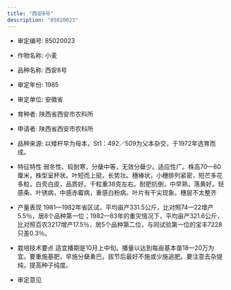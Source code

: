 ```yaml
---
title: "西安8号"
description: "85020023"
---
```

* 审定编号:  85020023

*  作物名称:  小麦

*  品种名称:  西安8号

*  审定年份:  1985

*  审定单位:  安徽省

* 育种者:  陕西省西安市农科所

*  申请者:  陕西省西安市农科所

*  品种来源:  以矮杆早为母本，St1：492／509为父本杂交，于1972年选育而成。

*  特征特性
弱冬性、较耐寒，分蘖中等，无效分蘖少。适应性广。株高70—80厘米，株型呈杯状。叶短而上挺，长势壮。穗棒状，小穗排列紧密，短芒多花多粒，白壳白皮，品质好。千粒重38克左右。耐肥抗倒，中早熟，落黄好。轻感条、叶锈病，中感赤霉病，重感白粉病。叶片有干尖现象。穗层不太整齐

*  产量表现
1981—1982年省区试，平均亩产331.5公斤，比对照74—22增产5.5％，居8个品种第一位；1982—83年的重灾情况下，平均亩产321.6公斤，比对照百农3217增产17.5％，居5个品种第二位，与同试验第一位的宝丰7228只差0.3％。

*  栽培技术要点
适宜播期是10月上中旬。播量以达到每亩基本苗18—20万为宜。要重施基肥，早施分蘖勇巴，拔节后最好不施或少施追肥。要注意去杂提  纯，提高种子纯度。

*  审定意见

